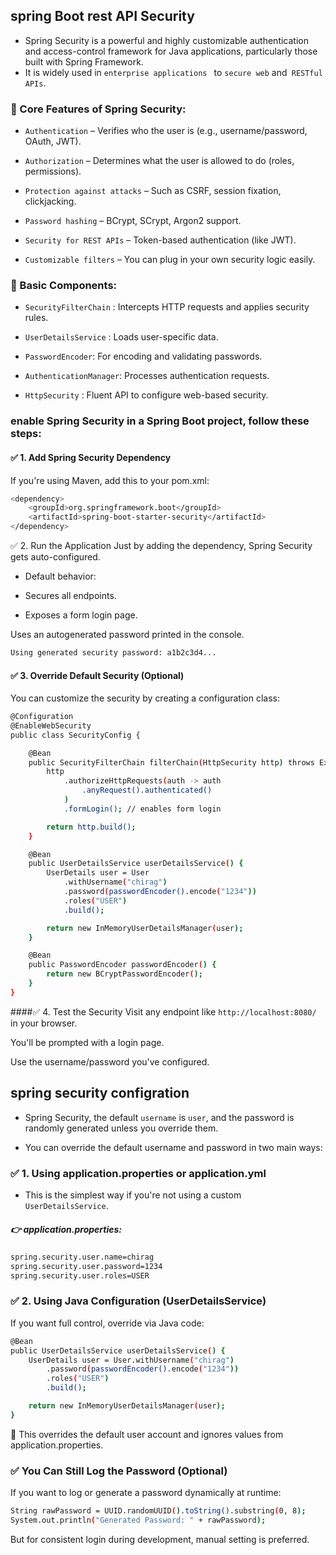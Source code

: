 ## spring Boot rest API Security 

+ Spring Security is a powerful and highly customizable authentication and access-control framework for Java applications, particularly those built with Spring Framework.
+ It is widely used in `enterprise applications ` to `secure web`  and` RESTful APIs`.

### 🔐 Core Features of Spring Security:
+ `Authentication`  – Verifies who the user is (e.g., username/password, OAuth, JWT).

+ `Authorization` – Determines what the user is allowed to do (roles, permissions).

+ `Protection against attacks`  – Such as CSRF, session fixation, clickjacking.

+ `Password hashing` – BCrypt, SCrypt, Argon2 support.

+ `Security for REST APIs` – Token-based authentication (like JWT).

+ `Customizable filters`  – You can plug in your own security logic easily.

### 🧱 Basic Components:
+ `SecurityFilterChain` : Intercepts HTTP requests and applies security rules.

+ `UserDetailsService` : Loads user-specific data.

+ `PasswordEncoder`: For encoding and validating passwords.

+ `AuthenticationManager`: Processes authentication requests.

+ `HttpSecurity` : Fluent API to configure web-based security.

###  enable Spring Security in a Spring Boot project, follow these steps:


#### ✅ 1. Add Spring Security Dependency
If you're using Maven, add this to your pom.xml:

```sh
<dependency>
    <groupId>org.springframework.boot</groupId>
    <artifactId>spring-boot-starter-security</artifactId>
</dependency>
```

✅ 2. Run the Application
Just by adding the dependency, Spring Security gets auto-configured.

+ Default behavior:

+ Secures all endpoints.

+ Exposes a form login page.

Uses an autogenerated password printed in the console.
```sh
Using generated security password: a1b2c3d4...
```
#### ✅ 3. Override Default Security (Optional)
You can customize the security by creating a configuration class:
```sh
@Configuration
@EnableWebSecurity
public class SecurityConfig {

    @Bean
    public SecurityFilterChain filterChain(HttpSecurity http) throws Exception {
        http
            .authorizeHttpRequests(auth -> auth
                .anyRequest().authenticated()
            )
            .formLogin(); // enables form login

        return http.build();
    }

    @Bean
    public UserDetailsService userDetailsService() {
        UserDetails user = User
            .withUsername("chirag")
            .password(passwordEncoder().encode("1234"))
            .roles("USER")
            .build();

        return new InMemoryUserDetailsManager(user);
    }

    @Bean
    public PasswordEncoder passwordEncoder() {
        return new BCryptPasswordEncoder();
    }
}
```
####✅ 4. Test the Security
Visit any endpoint like `http://localhost:8080/` in your browser.

You'll be prompted with a login page.

Use the username/password you've configured.


## spring security configration 

+ Spring Security, the default `username`  is `user`, and the password is randomly generated unless you override them.

+ You can override the default username and password in two main ways:

### ✅ 1. Using application.properties or application.yml
+ This is the simplest way if you're not using a custom `UserDetailsService`.

##### 👉 application.properties:
```sh
spring.security.user.name=chirag
spring.security.user.password=1234
spring.security.user.roles=USER
```
### ✅ 2. Using Java Configuration (UserDetailsService)
If you want full control, override via Java code:
```sh
@Bean
public UserDetailsService userDetailsService() {
    UserDetails user = User.withUsername("chirag")
        .password(passwordEncoder().encode("1234"))
        .roles("USER")
        .build();

    return new InMemoryUserDetailsManager(user);
}
```
📌 This overrides the default user account and ignores values from application.properties.

### ✅ You Can Still Log the Password (Optional)
If you want to log or generate a password dynamically at runtime:

```sh
String rawPassword = UUID.randomUUID().toString().substring(0, 8);
System.out.println("Generated Password: " + rawPassword);
```
But for consistent login during development, manual setting is preferred.

